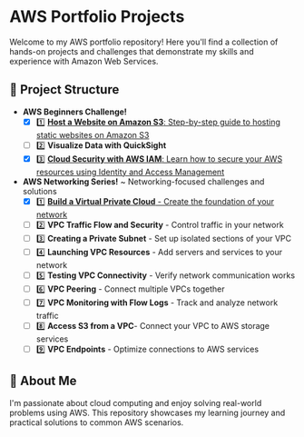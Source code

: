 # AWS Portfolio Projects

Welcome to my AWS portfolio repository! Here you'll find a collection of hands-on projects and challenges that demonstrate my skills and experience with Amazon Web Services.

## 📁 Project Structure

- **AWS Beginners Challenge!**
  - [x] 1️⃣ [**Host a Website on Amazon S3**: Step-by-step guide to hosting static websites on Amazon S3](./AWS%20Beginners%20Challenge!/Host%20a%20Website%20on%20Amazon%20S3.pdf)
  - [ ] 2️⃣ **Visualize Data with QuickSight**
  - [x] 3️⃣ [**Cloud Security with AWS IAM**: Learn how to secure your AWS resources using Identity and Access Management](./AWS%20Beginners%20Challenge!/Cloud%20Security%20with%20AWS%20IAM.pdf)

- **AWS Networking Series!** ~ Networking-focused challenges and solutions
  - [X] 1️⃣ [**Build a Virtual Private Cloud** - Create the foundation of your network](./AWS%20Networking%20Series!/Build%20a%20Virtual%20Private%20Cloud.pdf)
  - [ ] 2️⃣ **VPC Traffic Flow and Security** - Control traffic in your network
  - [ ] 3️⃣ **Creating a Private Subnet** - Set up isolated sections of your VPC
  - [ ] 4️⃣ **Launching VPC Resources** - Add servers and services to your network
  - [ ] 5️⃣ **Testing VPC Connectivity** - Verify network communication works
  - [ ] 6️⃣ **VPC Peering** - Connect multiple VPCs together
  - [ ] 7️⃣ **VPC Monitoring with Flow Logs** - Track and analyze network traffic
  - [ ] 8️⃣ **Access S3 from a VPC**- Connect your VPC to AWS storage services
  - [ ] 9️⃣ **VPC Endpoints** - Optimize connections to AWS services

<!-- 
## 🚀 Technologies Used

- **Amazon Web Services (AWS)**
- IAM, S3, VPC, EC2, CloudFront, Route 53, and more
- Infrastructure as Code (IaC) tools (e.g., CloudFormation, Terraform)
- Security best practices -->

## 📝 About Me

I'm passionate about cloud computing and enjoy solving real-world problems using AWS. This repository showcases my learning journey and practical solutions to common AWS scenarios.